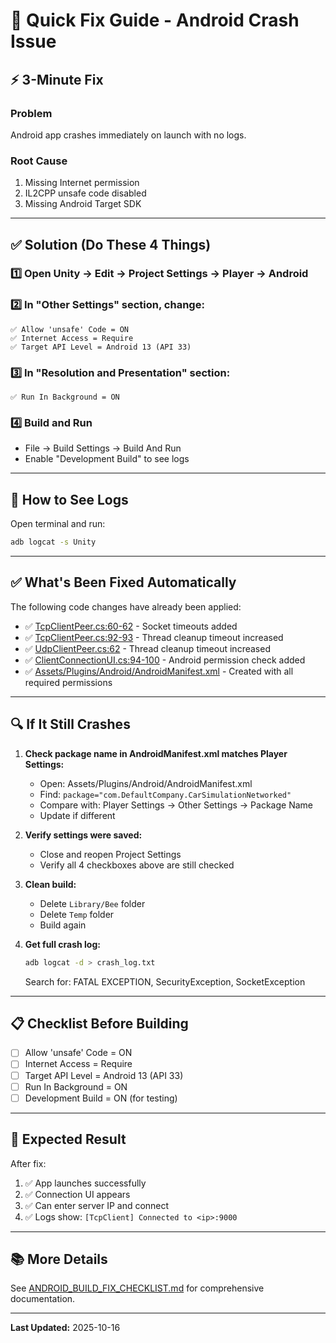 # 🚀 Quick Fix Guide - Android Crash Issue

## ⚡ 3-Minute Fix

### Problem
Android app crashes immediately on launch with no logs.

### Root Cause
1. Missing Internet permission
2. IL2CPP unsafe code disabled
3. Missing Android Target SDK

---

## ✅ Solution (Do These 4 Things)

### 1️⃣ Open Unity → Edit → Project Settings → Player → Android

### 2️⃣ In "Other Settings" section, change:
```
✅ Allow 'unsafe' Code = ON
✅ Internet Access = Require
✅ Target API Level = Android 13 (API 33)
```

### 3️⃣ In "Resolution and Presentation" section:
```
✅ Run In Background = ON
```

### 4️⃣ Build and Run
- File → Build Settings → Build And Run
- Enable "Development Build" to see logs

---

## 📱 How to See Logs

Open terminal and run:
```bash
adb logcat -s Unity
```

---

## ✅ What's Been Fixed Automatically

The following code changes have already been applied:

- ✅ [TcpClientPeer.cs:60-62](Assets/Client/Scripts/TcpClientPeer.cs#L60-L62) - Socket timeouts added
- ✅ [TcpClientPeer.cs:92-93](Assets/Client/Scripts/TcpClientPeer.cs#L92-L93) - Thread cleanup timeout increased
- ✅ [UdpClientPeer.cs:62](Assets/Client/Scripts/UdpClientPeer.cs#L62) - Thread cleanup timeout increased
- ✅ [ClientConnectionUI.cs:94-100](Assets/Client/Scripts/ClientConnectionUI.cs#L94-L100) - Android permission check added
- ✅ [Assets/Plugins/Android/AndroidManifest.xml](Assets/Plugins/Android/AndroidManifest.xml) - Created with all required permissions

---

## 🔍 If It Still Crashes

1. **Check package name in AndroidManifest.xml matches Player Settings:**
   - Open: Assets/Plugins/Android/AndroidManifest.xml
   - Find: `package="com.DefaultCompany.CarSimulationNetworked"`
   - Compare with: Player Settings → Other Settings → Package Name
   - Update if different

2. **Verify settings were saved:**
   - Close and reopen Project Settings
   - Verify all 4 checkboxes above are still checked

3. **Clean build:**
   - Delete `Library/Bee` folder
   - Delete `Temp` folder
   - Build again

4. **Get full crash log:**
   ```bash
   adb logcat -d > crash_log.txt
   ```
   Search for: FATAL EXCEPTION, SecurityException, SocketException

---

## 📋 Checklist Before Building

- [ ] Allow 'unsafe' Code = ON
- [ ] Internet Access = Require
- [ ] Target API Level = Android 13 (API 33)
- [ ] Run In Background = ON
- [ ] Development Build = ON (for testing)

---

## 🎯 Expected Result

After fix:
1. ✅ App launches successfully
2. ✅ Connection UI appears
3. ✅ Can enter server IP and connect
4. ✅ Logs show: `[TcpClient] Connected to <ip>:9000`

---

## 📚 More Details

See [ANDROID_BUILD_FIX_CHECKLIST.md](ANDROID_BUILD_FIX_CHECKLIST.md) for comprehensive documentation.

---

**Last Updated:** 2025-10-16
